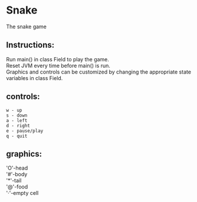 # Snake
The snake game  
  
## Instructions:  
Run main() in class Field to play the game.  
Reset JVM every time before main() is run.  
Graphics and controls can be customized by changing the appropriate state variables in class Field.  
  
## controls:  
```w - up```  
```s - down```   
```a - left```   
```d - right```    
```e - pause/play```    
```q - quit```  
  
## graphics:  
'O'-head  
'#'-body  
'*'-tail  
'@'-food  
'·'-empty cell  



